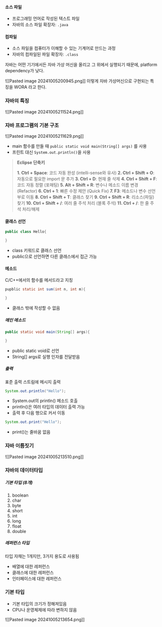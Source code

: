 #### 소스 파일
- 프로그래밍 언어로 작성된 텍스트 파일
- 자바의 소스 파일 확장자: `.java`

#### 컴파일
- 소스 파일을 컴퓨터가 이해할 수 있는 기계어로 만드는 과정
- 자바의 컴파일된 파일 확장자: `.class`

자바는 어떤 기기에서든 자바 가상 머신을 올리고 그 위에서 실행되기 때문에, platform dependency가 낮다.

![[Pasted image 20241005200945.png]]
이렇게 자바 가상머신으로 구현되는 특징을 WORA 라고 한다.

### 자바의 특징
![[Pasted image 20241005211524.png]]

### 자바 프로그램의 기본 구조
![[Pasted image 20241005211629.png]]
- main 함수를 만들 때 `public static void main(String[] args)` 를 사용
- 프린트 대신 `System.out.println()`을 사용

> **Eclipse 단축키**
> 
> **1. Ctrl + Space**: 코드 자동 완성 (intelli-sense와 유사)
> **2. Ctrl + Shift + O**: 자동으로 필요한 import 문 추가
> **3. Ctrl + D**: 현재 줄 삭제
 >**4. Ctrl + Shift + F**: 코드 자동 정렬 (포매팅)
 >**5. Alt + Shift + R**: 변수나 메소드 이름 변경 (Refactor)
 >**6. Ctrl + 1**: 빠른 수정 제안 (Quick Fix)
 >**7. F3**: 메소드나 변수 선언부로 이동
 >**8. Ctrl + Shift + T**: 클래스 찾기
 >**9. Ctrl + Shift + R**: 리소스(파일) 찾기
 >**10. Ctrl + Shift + /**: 여러 줄 주석 처리 (블록 주석)
 >**11. Ctrl + /**: 한 줄 주석 처리/해제
 
#### 클래스 선언
```java
public class Hello{

}
```
- class 키워드로 클래스 선언
- public으로 선언하면 다른 클래스에서 접근 가능

#### 메소드
C/C++에서의 함수를 메서드라고 지칭
```java
pupblic static int sum(int n, int m){

}
```
- 클래스 밖에 작성할 수 없음

##### 메인 메소드
```java
public static void main(String[] args){

}
```
- public static void로 선언
- String[] args로 실행 인자를 전달받음

##### 출력
표준 출력 스트림에 메시지 출력
```java
System.out.println("Hello");
```
- System.out의 println() 메소드 호출
- println()은 여러 타입의 데이터 출력 가능
- 출력 후 다음 행으로 커서 이동
```java
System.out.print("Hello");
```
- print()는 줄바꿈 없음

### 자바 이름짓기
![[Pasted image 20241005213510.png]]


### 자바의 데이터타입

##### 기본 타입 (8개)
1. boolean
2. char
3. byte
4. short
5. int
6. long
7. float
8. double

##### 레퍼런스 타입
타입 자채는 1개지만, 3가지 용도로 사용됨
- 배열에 대한 레퍼런스
- 클래스에 대한 레퍼런스
- 인터페이스에 대한 레퍼런스

### 기본 타입
- 기본 타입의 크기가 정해져있음
- CPU나 운영체제에 따라 변하지 않음


![[Pasted image 20241005213654.png]]

